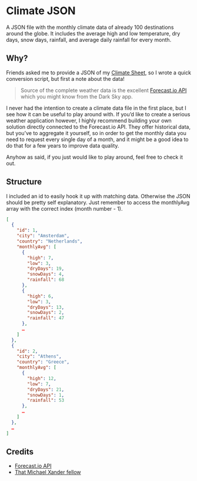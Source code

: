 # Climate JSON

A JSON file with the monthly climate data of already 100 destinations around the globe. It includes the average high and low temperature, dry days, snow days, rainfall, and average daily rainfall for every month.

## Why?

Friends asked me to provide a JSON of my [Climate Sheet](http://michaelxander.com/climate-data/), so I wrote a quick conversion script, but first a note about the data!

>Source of the complete weather data is the excellent [Forecast.io API](https://developer.forecast.io/) which you might know from the Dark Sky app. 

I never had the intention to create a climate data file in the first place, but I see how it can be useful to play around with. If you’d like to create a serious weather application however, I highly recommend building your own solution directly connected to the Forecast.io API. They offer historical data, but you’ve to aggregate it yourself, so in order to get the monthly data you need to request every single day of a month, and it might be a good idea to do that for a few years to improve data quality.

Anyhow as said, if you just would like to play around, feel free to check it out.

## Structure

I included an id to easily hook it up with matching data. Otherwise the JSON should be pretty self explanatory. Just remember to access the monthlyAvg array with the correct index (month number - 1).

```json
[
  {
    "id": 1,
    "city": "Amsterdam",
    "country": "Netherlands",
    "monthlyAvg": [
      {
        "high": 7,
        "low": 3,
        "dryDays": 19,
        "snowDays": 4,
        "rainfall": 68
      },
      {
        "high": 6,
        "low": 3,
        "dryDays": 13,
        "snowDays": 2,
        "rainfall": 47
      },
      …
    ]
  },
  {
    "id": 2,
    "city": "Athens",
    "country": "Greece",
    "monthlyAvg": [
      {
        "high": 12,
        "low": 7,
        "dryDays": 21,
        "snowDays": 1,
        "rainfall": 53
      },
      …
    ]
  },
  …
]
```

## Credits

* [Forecast.io API](https://developer.forecast.io/)
* [That Michael Xander fellow](http://michaelxander.com)